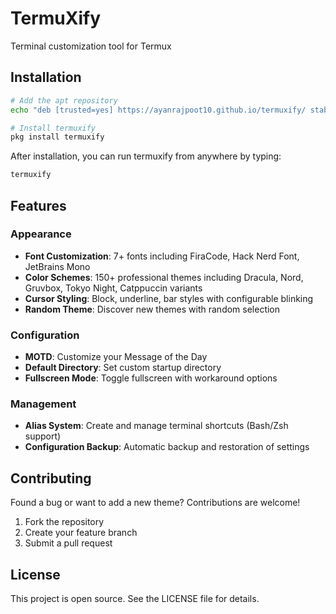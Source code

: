 # TermuXify

Terminal customization tool for Termux

## Installation

```bash
# Add the apt repository
echo "deb [trusted=yes] https://ayanrajpoot10.github.io/termuxify/ stable main" >> $PREFIX/etc/apt/sources.list

# Install termuxify
pkg install termuxify
```

After installation, you can run termuxify from anywhere by typing:
```bash
termuxify
```

## Features

### Appearance
- **Font Customization**: 7+ fonts including FiraCode, Hack Nerd Font, JetBrains Mono
- **Color Schemes**: 150+ professional themes including Dracula, Nord, Gruvbox, Tokyo Night, Catppuccin variants
- **Cursor Styling**: Block, underline, bar styles with configurable blinking
- **Random Theme**: Discover new themes with random selection

### Configuration
- **MOTD**: Customize your Message of the Day
- **Default Directory**: Set custom startup directory
- **Fullscreen Mode**: Toggle fullscreen with workaround options

### Management
- **Alias System**: Create and manage terminal shortcuts (Bash/Zsh support)
- **Configuration Backup**: Automatic backup and restoration of settings

## Contributing

Found a bug or want to add a new theme? Contributions are welcome!

1. Fork the repository
2. Create your feature branch
3. Submit a pull request

## License

This project is open source. See the LICENSE file for details.